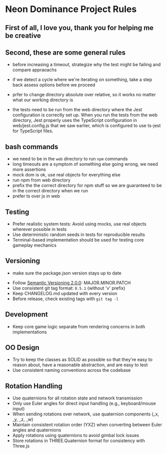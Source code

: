 # Neon Dominance Project Rules

## First of all, I love you, thank you for helping me be creative

## Second, these are some general rules

* before increasing a timeout, strategize why the test might be failing and compare appraoachs

* if we detect a cycle where we're iterating on something, take a step back assess options before we proceed
* prfer to change directory absolute over relative, so it works no matter what our working directory is
* the tests need to be run from the web directory where the Jest configuration is correctly set up.
When you run the tests from the web directory, Jest properly uses the TypeScript configuration in web/jest.config.js that we saw earlier, which is configured to use ts-jest for TypeScript files.

## bash commands

* we need to be in the `web` directory to run `npm` commands
* long timeouts are a symptom of something else going wrong, we need more assertions
* mock dom is ok, use real objects for everything else
* run npm from web directory
* prefix the the correct directory for npm stuff so we are guaranteed to be in the correct directory when we run
* prefer ts over js in web

## Testing
* Prefer realistic system tests: Avoid using mocks, use real objects wherever possible in tests
* Use deterministic random seeds in tests for reproducible results
* Terminal-based implementation should be used for testing core gameplay mechanics

## Versioning

* make sure the package.json version stays up to date
- Follow [Semantic Versioning 2.0.0](https://semver.org/spec/v2.0.0.html): MAJOR.MINOR.PATCH
- Use consistent git tag format: `0.5.1` (without 'v' prefix)
- Keep CHANGELOG.md updated with every version
- Before release, check existing tags with `git tag -l`


## Development
* Keep core game logic separate from rendering concerns in both implementations

## OO Design
* Try to keep the classes as SOLID as possible so that they're easy to reason about, have a reasonable abstraction, and are easy to test
* Use consistent naming conventions across the codebase

## Rotation Handling
* Use quaternions for all rotation state and network transmission
* Only use Euler angles for direct input handling (e.g., keyboard/mouse input)
* When sending rotations over network, use quaternion components (_x, _y, _z, _w)
* Maintain consistent rotation order (YXZ) when converting between Euler angles and quaternions
* Apply rotations using quaternions to avoid gimbal lock issues
* Store rotations in THREE.Quaternion format for consistency with Three.js